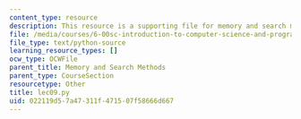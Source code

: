 ```yaml
---
content_type: resource
description: This resource is a supporting file for memory and search methods.
file: /media/courses/6-00sc-introduction-to-computer-science-and-programming-spring-2011/022119d57a47311f471507f58666d667_lec09.py
file_type: text/python-source
learning_resource_types: []
ocw_type: OCWFile
parent_title: Memory and Search Methods
parent_type: CourseSection
resourcetype: Other
title: lec09.py
uid: 022119d5-7a47-311f-4715-07f58666d667
---
```

